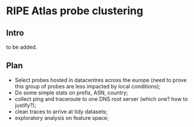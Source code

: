# RIPE Atlas probe clustering
## Intro
to be added.
## Plan
- Select probes hosted in datacentres across the europe (need to prove this group of probes are less impacted by local conditions);
- Do some simple stats on prefix, ASN, country;
- collect ping and traceroute to one DNS root server (which one? how to justify?);
- clean traces to arrive at tidy datasets;
- exploratory analysis on feature space;

